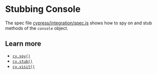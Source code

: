 # Stubbing Console

The spec file [cypress/integration/spec.js](cypress/integration/spec.js) shows how to spy on and stub methods of the `console` object.

## Learn more

- [`cy.spy()`](https://on.cypress.io/spy)
- [`cy.stub()`](https://on.cypress.io/stub)
- [`cy.visit()`](https://on.cypress.io/visit)

